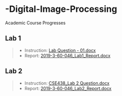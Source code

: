 # -Digital-Image-Processing
Academic Course Progresses

## Lab 1
> - Instruction: [Lab Question - 01.docx](https://github.com/Mi-Thun/Digital-Image-Processing/files/9839739/Lab.Question.-.01.docx)
> - Report: [2019-3-60-046_Lab1_Report.docx](https://github.com/Mi-Thun/Digital-Image-Processing/files/9839737/2019-3-60-046_Lab1_Report.docx)

## Lab 2
> - Instruction: [CSE438_Lab 2 Question.docx](https://github.com/Mi-Thun/Digital-Image-Processing/files/9875698/CSE438_Lab.2.Question.docx)
> - Report: [2019-3-60-046_Lab2_Report.docx](https://github.com/Mi-Thun/Digital-Image-Processing/files/9875694/2019-3-60-046_Lab2_Report.docx)
